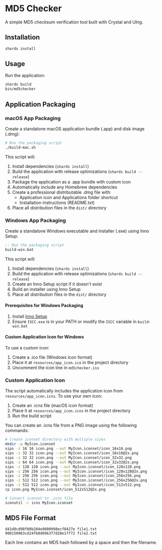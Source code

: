 # MD5 Checker

A simple MD5 checksum verification tool built with Crystal and UIng.

## Installation

```bash
shards install
```

## Usage

Run the application:

```bash
shards build
bin/md5checker
```

## Application Packaging

### macOS App Packaging

Create a standalone macOS application bundle (.app) and disk image (.dmg):

```bash
# Run the packaging script
./build-mac.sh
```

This script will:
1. Install dependencies (`shards install`)
2. Build the application with release optimizations (`shards build --release`)
3. Package the application as a .app bundle with custom icon
4. Automatically include any Homebrew dependencies
5. Create a professional distributable .dmg file with:
   - Application icon and Applications folder shortcut
   - Installation instructions (README.txt)
6. Place all distribution files in the `dist/` directory

### Windows App Packaging

Create a standalone Windows executable and installer (.exe) using Inno Setup:

```cmd
:: Run the packaging script
build-win.bat
```

This script will:
1. Install dependencies (`shards install`)
2. Build the application with release optimizations (`shards build --release`)
3. Create an Inno Setup script if it doesn't exist
4. Build an installer using Inno Setup
5. Place all distribution files in the `dist/` directory

#### Prerequisites for Windows Packaging

1. Install [Inno Setup](https://jrsoftware.org/isdl.php)
2. Ensure `ISCC.exe` is in your PATH or modify the `ISCC` variable in `build-win.bat`

#### Custom Application Icon for Windows

To use a custom icon:
1. Create a .ico file (Windows icon format)
2. Place it at `resources/app_icon.ico` in the project directory
3. Uncomment the icon line in `md5checker.iss`

### Custom Application Icon

The script automatically includes the application icon from `resources/app_icon.icns`. 
To use your own icon:

1. Create an .icns file (macOS icon format)
2. Place it at `resources/app_icon.icns` in the project directory
3. Run the build script

You can create an .icns file from a PNG image using the following commands:

```bash
# Create iconset directory with multiple sizes
mkdir -p MyIcon.iconset
sips -z 16 16 icon.png --out MyIcon.iconset/icon_16x16.png
sips -z 32 32 icon.png --out MyIcon.iconset/icon_16x16@2x.png
sips -z 32 32 icon.png --out MyIcon.iconset/icon_32x32.png
sips -z 64 64 icon.png --out MyIcon.iconset/icon_32x32@2x.png
sips -z 128 128 icon.png --out MyIcon.iconset/icon_128x128.png
sips -z 256 256 icon.png --out MyIcon.iconset/icon_128x128@2x.png
sips -z 256 256 icon.png --out MyIcon.iconset/icon_256x256.png
sips -z 512 512 icon.png --out MyIcon.iconset/icon_256x256@2x.png
sips -z 512 512 icon.png --out MyIcon.iconset/icon_512x512.png
cp icon.png MyIcon.iconset/icon_512x512@2x.png

# Convert iconset to .icns file
iconutil -c icns MyIcon.iconset
```

## MD5 File Format

```
d41d8cd98f00b204e9800998ecf8427e file1.txt
900150983cd24fb0d6963f7d28e17f72 file2.txt
```

Each line contains an MD5 hash followed by a space and then the filename.
